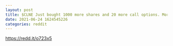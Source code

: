 ```yaml
--- 
layout: post 
title: $CLNE Just bought 1000 more shares and 20 more call options. More to come next week. 
date: 2021-06-24 1624545226 
categories: reddit 
--- 
```

https://redd.it/o723x5